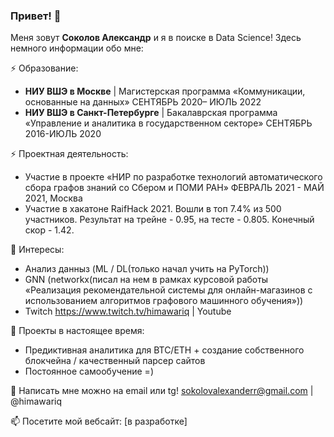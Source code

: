 ### Привет! 👋

Меня зовут **Соколов Александр** и я в поиске в Data Science! Здесь немного информации обо мне:

⚡ Образование: <br>
- **НИУ ВШЭ в Москве** | Магистерская программа «Коммуникации, основанные на данных»  СЕНТЯБРЬ 2020– ИЮЛЬ 2022
- **НИУ ВШЭ в Санкт-Петербурге** | Бакалаврская программа «Управление и аналитика в государственном секторе» СЕНТЯБРЬ 2016-ИЮЛЬ 2020

⚡ Проектная деятельность:
- Участие в проекте «НИР по разработке технологий автоматического сбора графов знаний со Сбером и ПОМИ РАН» ФЕВРАЛЬ 2021 - МАЙ 2021, Москва
- Участие в хакатоне RaifHack 2021. Вошли в топ 7.4% из 500 участников. Результат на трейне - 0.95, на тесте - 0.805. Конечный скор - 1.42.

🌱 Интересы:
- Анализ данныз (ML / DL(только начал учить на PyTorch))
- GNN (networkx(писал на нем в рамках курсовой работы «Реализация рекомендательной системы для онлайн-магазинов с использованием алгоритмов графового машинного обучения»))
- Twitch https://www.twitch.tv/himawariq | Youtube

🔭 Проекты в настоящее время:
- Предиктивная аналитика для BTC/ETH + создание собственного блокчейна / качественный парсер сайтов
- Постоянное самообучение =)

💬 Написать мне можно на email или tg! sokolovalexanderr@gmail.com | @himawariq

📫 Посетите мой вебсайт: [в разработке]
<!--
**himawariq/himawariq** is a ✨ _special_ ✨ repository because its `README.md` (this file) appears on your GitHub profile.

Here are some ideas to get you started:

- 🔭 I’m currently working on ...
- 🌱 I’m currently learning ...
- 👯 I’m looking to collaborate on ...
- 🤔 I’m looking for help with ...
- 💬 Ask me about ...
- 📫 How to reach me: ...
- 😄 Pronouns: ...
- ⚡ Fun fact: ...
-->
